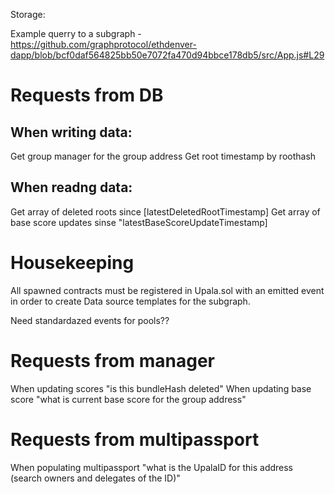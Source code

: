 Storage:

Example querry to a subgraph - https://github.com/graphprotocol/ethdenver-dapp/blob/bcf0daf564825bb50e7072fa470d94bbce178db5/src/App.js#L29

# Requests from DB

## When writing data: 
Get group manager for the group address
Get root timestamp by roothash

## When readng data:
Get array of deleted roots since [latestDeletedRootTimestamp]
Get array of base score updates sinse "latestBaseScoreUpdateTimestamp]

# Housekeeping
All spawned contracts must be registered in Upala.sol with an emitted event in order to create Data source templates for the subgraph.

Need standardazed events for pools?? 

# Requests from manager
When updating scores "is this bundleHash deleted"
When updating base score "what is current base score for the group address"


# Requests from multipassport
When populating multipassport "what is the UpalaID for this address (search owners and delegates of the ID)"
